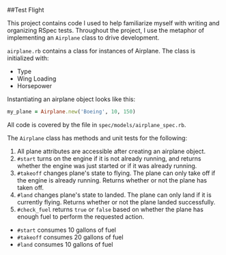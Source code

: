##Test Flight

This project contains code I used to help familiarize myself with writing and organizing RSpec tests. Throughout the project, I use the metaphor of implementing an `Airplane` class to drive development.

`airplane.rb` contains a class for instances of Airplane. The class is initialized with:
* Type
* Wing Loading
* Horsepower

Instantiating an airplane object looks like this:
```ruby
my_plane = Airplane.new('Boeing', 10, 150)
```

All code is covered by the file in `spec/models/airplane_spec.rb`.

The `Airplane` class has methods and unit tests for the following:

1. All plane attributes are accessible after creating an airplane object.
2. `#start` turns on the engine if it is not already running, and returns whether the engine was just started or if it was already running.
3. `#takeoff` changes plane's state to flying. The plane can only take off if the engine is already running. Returns whether or not the plane has taken off.
4. `#land` changes plane's state to landed. The plane can only land if it is currently flying. Returns whether or not the plane landed successfully.
5. `#check_fuel` returns `true` or `false` based on whether the plane has enough fuel to perform the requested action.
* `#start` consumes 10 gallons of fuel
* `#takeoff` consumes 20 gallons of fuel
* `#land` consumes 10 gallons of fuel
